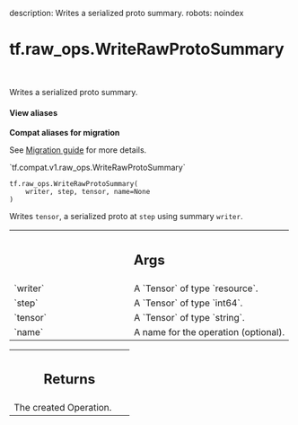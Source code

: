 description: Writes a serialized proto summary.
robots: noindex

# tf.raw_ops.WriteRawProtoSummary

<!-- Insert buttons and diff -->

<table class="tfo-notebook-buttons tfo-api nocontent" align="left">

</table>



Writes a serialized proto summary.


<section class="expandable">
  <h4 class="showalways">View aliases</h4>
  <p>
<b>Compat aliases for migration</b>
<p>See
<a href="https://www.tensorflow.org/guide/migrate">Migration guide</a> for
more details.</p>
<p>`tf.compat.v1.raw_ops.WriteRawProtoSummary`</p>
</p>
</section>

<pre class="devsite-click-to-copy prettyprint lang-py tfo-signature-link">
<code>tf.raw_ops.WriteRawProtoSummary(
    writer, step, tensor, name=None
)
</code></pre>



<!-- Placeholder for "Used in" -->

Writes `tensor`, a serialized proto at `step` using summary `writer`.

<!-- Tabular view -->
 <table class="responsive fixed orange">
<colgroup><col width="214px"><col></colgroup>
<tr><th colspan="2"><h2 class="add-link">Args</h2></th></tr>

<tr>
<td>
`writer`<a id="writer"></a>
</td>
<td>
A `Tensor` of type `resource`.
</td>
</tr><tr>
<td>
`step`<a id="step"></a>
</td>
<td>
A `Tensor` of type `int64`.
</td>
</tr><tr>
<td>
`tensor`<a id="tensor"></a>
</td>
<td>
A `Tensor` of type `string`.
</td>
</tr><tr>
<td>
`name`<a id="name"></a>
</td>
<td>
A name for the operation (optional).
</td>
</tr>
</table>



<!-- Tabular view -->
 <table class="responsive fixed orange">
<colgroup><col width="214px"><col></colgroup>
<tr><th colspan="2"><h2 class="add-link">Returns</h2></th></tr>
<tr class="alt">
<td colspan="2">
The created Operation.
</td>
</tr>

</table>

